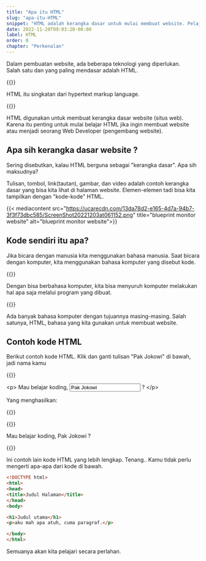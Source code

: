```yaml
---
title: "Apa itu HTML"
slug: "apa-itu-HTML"
snippet: "HTML adalah kerangka dasar untuk mulai membuat website. Pelajari lebih lanjut apa itu HTML"
date: 2022-11-20T09:03:20-08:00
label: HTML
order: 0
chapter: "Perkenalan"
---
```


Dalam pembuatan website, ada beberapa teknologi yang diperlukan.  
Salah satu dan yang paling mendasar adalah HTML.

{{<alert class="info">}}

<p> HTML itu singkatan dari <span class='italic'>hypertext markup language</span>.</p>
{{</alert>}}

HTML digunakan untuk membuat kerangka dasar website (situs web).  
Karena itu penting untuk mulai belajar HTML jika ingin membuat website atau menjadi seorang Web Developer (pengembang website).


## Apa sih kerangka dasar website ?

Sering disebutkan, kalau HTML berguna sebagai "kerangka dasar". Apa sih maksudnya?

Tulisan, tombol, link(tautan), gambar, dan video adalah contoh kerangka dasar yang bisa kita lihat di halaman website. Elemen-elemen tadi bisa kita tampilkan dengan "kode-kode" HTML.

{{< mediacontent src="https://ucarecdn.com/13da78d2-e165-4d7a-94b7-3f3f73dbc585/ScreenShot20221203at061152.png" title="blueprint monitor website" alt="blueprint monitor website">}}

## Kode sendiri itu apa?

Jika bicara dengan manusia kita menggunakan bahasa manusia. Saat bicara dengan komputer, kita menggunakan bahasa komputer yang disebut kode.

{{<alert class="info">}}
<p>Dengan bisa berbahasa komputer, kita bisa menyuruh komputer melakukan hal apa saja melalui program yang dibuat.</p>
{{</alert>}}

Ada banyak bahasa komputer dengan tujuannya masing-masing. Salah satunya, HTML, bahasa yang kita gunakan untuk membuat website.


## Contoh kode HTML

Berikut contoh kode HTML.
Klik dan ganti tulisan "Pak Jokowi" di bawah, jadi nama kamu

{{<rawhtml>}}

<div class='hljs language-xml text-center'>
&lt;p&gt; Mau belajar koding, <input id="nameInput" class='bg-transparent p-1 text-slate-200 w-[100px]' type='text' value='Pak Jokowi'> ?
&lt;/p&gt;
</div>
<p class='text-center'>Yang menghasilkan: </p>
{{</rawhtml>}}

{{<rawhtml>}}

<p class='text-center mb-10 -mt-5 text-sky-400'>Mau belajar koding, <span id="namePlaceHolder">Pak Jokowi</span> ?</p>
<script>
    const nameInput = document.getElementById('nameInput');
    const namePlaceHolder = document.getElementById('namePlaceHolder');
    nameInput.addEventListener("input", function() {
         namePlaceHolder.innerHTML = nameInput.value
    });
</script>
{{</rawhtml>}}

Ini contoh lain kode HTML yang lebih lengkap. Tenang.. Kamu tidak perlu mengerti apa-apa dari kode di bawah.

```html
<!DOCTYPE html>
<html>
<head>
<title>Judul Halaman</title>
</head>
<body>

<h1>Judul utama</h1>
<p>aku mah apa atuh, cuma paragraf.</p>

</body>
</html>
```

Semuanya akan kita pelajari secara perlahan.

